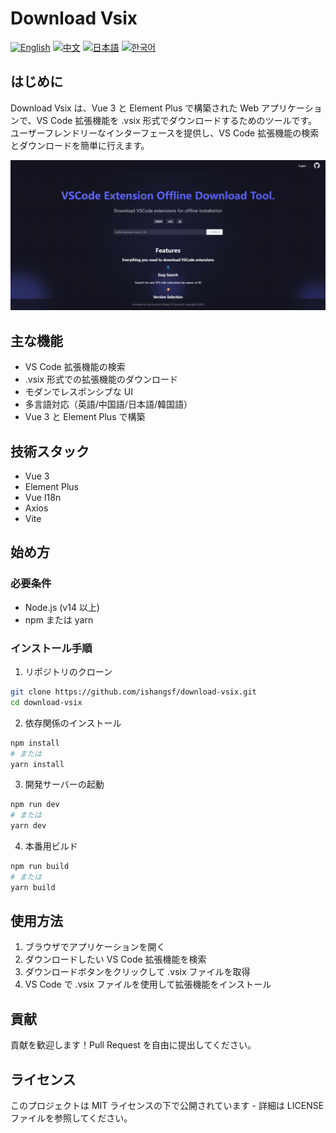 # Download Vsix

[![English](https://img.shields.io/badge/README-English-blue)](README.en.md)
[![中文](https://img.shields.io/badge/README-中文-red)](README.zh.md)
[![日本語](https://img.shields.io/badge/README-日本語-brightgreen)](README.ja.md)
[![한국어](https://img.shields.io/badge/README-한국어-orange)](README.ko.md)

## はじめに
Download Vsix は、Vue 3 と Element Plus で構築された Web アプリケーションで、VS Code 拡張機能を .vsix 形式でダウンロードするためのツールです。ユーザーフレンドリーなインターフェースを提供し、VS Code 拡張機能の検索とダウンロードを簡単に行えます。

![Screenshot](screenshot.png)

## 主な機能
- VS Code 拡張機能の検索
- .vsix 形式での拡張機能のダウンロード
- モダンでレスポンシブな UI
- 多言語対応（英語/中国語/日本語/韓国語）
- Vue 3 と Element Plus で構築

## 技術スタック
- Vue 3
- Element Plus
- Vue I18n
- Axios
- Vite

## 始め方

### 必要条件
- Node.js (v14 以上)
- npm または yarn

### インストール手順
1. リポジトリのクローン
```bash
git clone https://github.com/ishangsf/download-vsix.git
cd download-vsix
```

2. 依存関係のインストール
```bash
npm install
# または
yarn install
```

3. 開発サーバーの起動
```bash
npm run dev
# または
yarn dev
```

4. 本番用ビルド
```bash
npm run build
# または
yarn build
```

## 使用方法
1. ブラウザでアプリケーションを開く
2. ダウンロードしたい VS Code 拡張機能を検索
3. ダウンロードボタンをクリックして .vsix ファイルを取得
4. VS Code で .vsix ファイルを使用して拡張機能をインストール

## 貢献
貢献を歓迎します！Pull Request を自由に提出してください。

## ライセンス
このプロジェクトは MIT ライセンスの下で公開されています - 詳細は LICENSE ファイルを参照してください。 